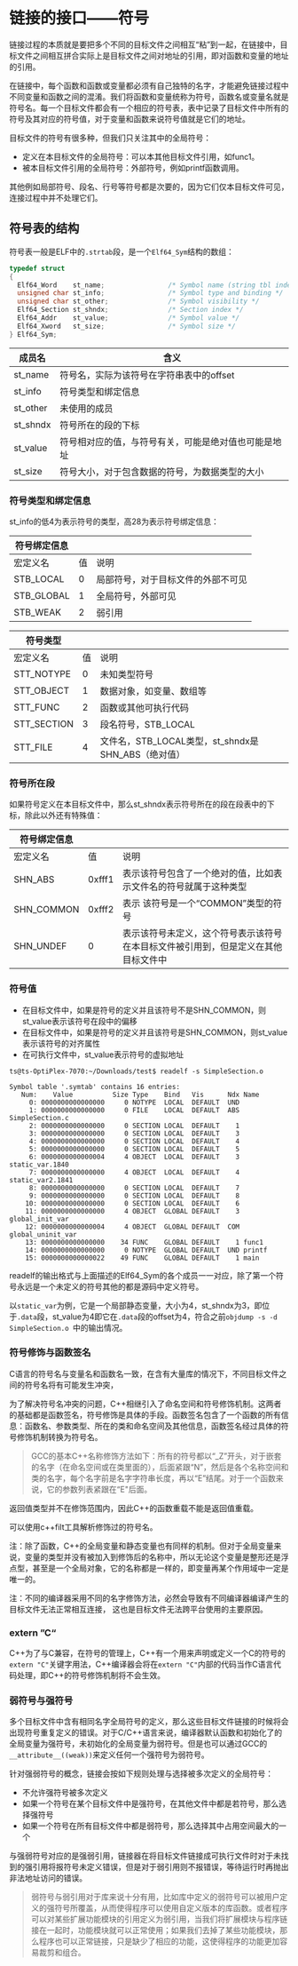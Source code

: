 # 链接的接口——符号

链接过程的本质就是要把多个不同的目标文件之间相互“粘”到一起，在链接中，目标文件之间相互拼合实际上是目标文件之间对地址的引用，即对函数和变量的地址的引用。

在链接中，每个函数和函数或变量都必须有自己独特的名字，才能避免链接过程中不同变量和函数之间的混淆。我们将函数和变量统称为符号，函数名或变量名就是符号名。每一个目标文件都会有一个相应的符号表，表中记录了目标文件中所有的符号及其对应的符号值，对于变量和函数来说符号值就是它们的地址。

目标文件的符号有很多种，但我们只关注其中的全局符号：

- 定义在本目标文件的全局符号：可以本其他目标文件引用，如func1。
- 被本目标文件引用的全局符号：外部符号，例如printf函数调用。

其他例如局部符号、段名、行号等符号都是次要的，因为它们仅本目标文件可见，连接过程中并不处理它们。

## 符号表的结构

符号表一般是ELF中的`.strtab`段，是一个`Elf64_Sym`结构的数组：

```c
typedef struct
{
  Elf64_Word    st_name;                /* Symbol name (string tbl index) */
  unsigned char st_info;                /* Symbol type and binding */
  unsigned char st_other;               /* Symbol visibility */
  Elf64_Section st_shndx;               /* Section index */
  Elf64_Addr    st_value;               /* Symbol value */
  Elf64_Xword   st_size;                /* Symbol size */
} Elf64_Sym;
```

| 成员名   | 含义                                                 |
| -------- | ---------------------------------------------------- |
| st_name  | 符号名，实际为该符号在字符串表中的offset             |
| st_info  | 符号类型和绑定信息                                   |
| st_other | 未使用的成员                                         |
| st_shndx | 符号所在的段的下标                                   |
| st_value | 符号相对应的值，与符号有关，可能是绝对值也可能是地址 |
| st_size  | 符号大小，对于包含数据的符号，为数据类型的大小       |

### 符号类型和绑定信息

st_info的低4为表示符号的类型，高28为表示符号绑定信息：

| 符号绑定信息 |      |                                    |
| ------------ | ---- | ---------------------------------- |
| 宏定义名     | 值   | 说明                               |
| STB_LOCAL    | 0    | 局部符号，对于目标文件的外部不可见 |
| STB_GLOBAL   | 1    | 全局符号，外部可见                 |
| STB_WEAK     | 2    | 弱引用                             |

| 符号类型    |      |                                                    |
| ----------- | ---- | -------------------------------------------------- |
| 宏定义名    | 值   | 说明                                               |
| STT_NOTYPE  | 0    | 未知类型符号                                       |
| STT_OBJECT  | 1    | 数据对象，如变量、数组等                           |
| STT_FUNC    | 2    | 函数或其他可执行代码                               |
| STT_SECTION | 3    | 段名符号，STB_LOCAL                                |
| STT_FILE    | 4    | 文件名，STB_LOCAL类型，st_shndx是SHN_ABS（绝对值） |

### 符号所在段

如果符号定义在本目标文件中，那么st_shndx表示符号所在的段在段表中的下标，除此以外还有特殊值：

| 符号绑定信息 |        |                                                              |
| ------------ | ------ | ------------------------------------------------------------ |
| 宏定义名     | 值     | 说明                                                         |
| SHN_ABS      | 0xfff1 | 表示该符号包含了一个绝对的值，比如表示文件名的符号就属于这种类型 |
| SHN_COMMON   | 0xfff2 | 表示 该符号是一个“COMMON”类型的符号                          |
| SHN_UNDEF    | 0      | 表示该符号未定义，这个符号表示该符号在本目标文件被引用到，但是定义在其他目标文件中 |

### 符号值

- 在目标文件中，如果是符号的定义并且该符号不是SHN_COMMON，则st_value表示该符号在段中的偏移
- 在目标文件中，如果是符号的定义并且该符号是SHN_COMMON，则st_value表示该符号的对齐属性
- 在可执行文件中，st_value表示符号的虚拟地址

```shell
ts@ts-OptiPlex-7070:~/Downloads/test$ readelf -s SimpleSection.o

Symbol table '.symtab' contains 16 entries:
   Num:    Value          Size Type    Bind   Vis      Ndx Name
     0: 0000000000000000     0 NOTYPE  LOCAL  DEFAULT  UND 
     1: 0000000000000000     0 FILE    LOCAL  DEFAULT  ABS SimpleSection.c
     2: 0000000000000000     0 SECTION LOCAL  DEFAULT    1 
     3: 0000000000000000     0 SECTION LOCAL  DEFAULT    3 
     4: 0000000000000000     0 SECTION LOCAL  DEFAULT    4 
     5: 0000000000000000     0 SECTION LOCAL  DEFAULT    5 
     6: 0000000000000004     4 OBJECT  LOCAL  DEFAULT    3 static_var.1840
     7: 0000000000000000     4 OBJECT  LOCAL  DEFAULT    4 static_var2.1841
     8: 0000000000000000     0 SECTION LOCAL  DEFAULT    7 
     9: 0000000000000000     0 SECTION LOCAL  DEFAULT    8 
    10: 0000000000000000     0 SECTION LOCAL  DEFAULT    6 
    11: 0000000000000000     4 OBJECT  GLOBAL DEFAULT    3 global_init_var
    12: 0000000000000004     4 OBJECT  GLOBAL DEFAULT  COM global_uninit_var
    13: 0000000000000000    34 FUNC    GLOBAL DEFAULT    1 func1
    14: 0000000000000000     0 NOTYPE  GLOBAL DEFAULT  UND printf
    15: 0000000000000022    49 FUNC    GLOBAL DEFAULT    1 main
```

readelf的输出格式与上面描述的Elf64_Sym的各个成员一一对应，除了第一个符号永远是一个未定义的符号其他的都是源码中定义符号。

以`static_var`为例，它是一个局部静态变量，大小为4，st_shndx为3，即位于`.data`段，st_value为4即它在`.data`段的offset为4，符合之前`objdump -s -d SimpleSection.o `中的输出情况。

### 符号修饰与函数签名

C语言的符号名与变量名和函数名一致，在含有大量库的情况下，不同目标文件之间的符号名将有可能发生冲突，

为了解决符号名冲突的问题，C++相继引入了命名空间和符号修饰机制。这两者的基础都是函数签名，符号修饰是具体的手段。函数签名包含了一个函数的所有信息：函数名、参数类型、所在的类和命名空间及其他信息，函数签名经过具体的符号修饰机制转换为符号名。

> GCC的基本C++名称修饰方法如下：所有的符号都以“_Z”开头，对于嵌套的名字（在命名空间或在类里面的），后面紧跟“N”，然后是各个名称空间和类的名字，每个名字前是名字字符串长度，再以“E”结尾。对于一个函数来说，它的参数列表紧跟在“E"后面。

返回值类型并不在修饰范围内，因此C++的函数重载不能是返回值重载。

可以使用c++filt工具解析修饰过的符号名。

注：除了函数，C++的全局变量和静态变量也有同样的机制。但对于全局变量来说，变量的类型并没有被加入到修饰后的名称中，所以无论这个变量是整形还是浮点型，甚至是一个全局对象，它的名称都是一样的，即变量再某个作用域中一定是唯一的。

注：不同的编译器采用不同的名字修饰方法，必然会导致有不同编译器编译产生的目标文件无法正常相互连接， 这也是目标文件无法跨平台使用的主要原因。

### extern ”C“

C++为了与C兼容，在符号的管理上，C++有一个用来声明或定义一个C的符号的`extern "C"`关键字用法，C++编译器会将在`extern "C"`内部的代码当作C语言代码处理，即C++的符号修饰机制将不会生效。

### 弱符号与强符号

多个目标文件中含有相同名字全局符号的定义，那么这些目标文件链接的时候将会出现符号重复定义的错误。对于C/C++语言来说，编译器默认函数和初始化了的全局变量为强符号，未初始化的全局变量为弱符号。但是也可以通过GCC的`__attribute__((weak))`来定义任何一个强符号为弱符号。

针对强弱符号的概念，链接会按如下规则处理与选择被多次定义的全局符号：

- 不允许强符号被多次定义
- 如果一个符号在某个目标文件中是强符号，在其他文件中都是若符号，那么选择强符号
- 如果一个符号在所有目标文件中都是弱符号，那么选择其中占用空间最大的一个

与强弱符号对应的是强弱引用，链接器在将目标文件链接成可执行文件时对于未找到的强引用将报符号未定义错误，但是对于弱引用则不报错误，等待运行时再抛出非法地址访问的错误。

> 弱符号与弱引用对于库来说十分有用，比如库中定义的弱符号可以被用户定义的强符号所覆盖，从而使得程序可以使用自定义版本的库函数。或者程序可以对某些扩展功能模块的引用定义为弱引用，当我们将扩展模块与程序链接在一起时，功能模块就可以正常使用；如果我们去掉了某些功能模块，那么程序也可以正常链接，只是缺少了相应的功能，这使得程序的功能更加容易裁剪和组合。

